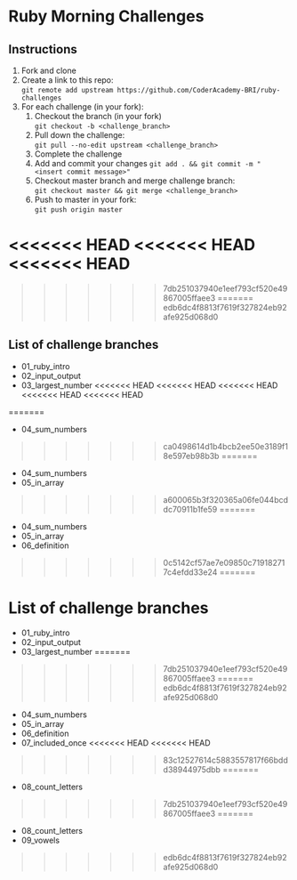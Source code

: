 # Ruby Morning Challenges

## Instructions
1. Fork and clone
2. Create a link to this repo: <br/>
   `git remote add upstream https://github.com/CoderAcademy-BRI/ruby-challenges`
3. For each challenge (in your fork):
    1. Checkout the branch (in your fork)<br/>
     `git checkout -b <challenge_branch>`
    3. Pull down the challenge: <br/>
     `git pull --no-edit upstream <challenge_branch>`
    4. Complete the challenge
    5. Add and commit your changes
    `git add . && git commit -m "<insert commit message>"`
    6. Checkout master branch and merge challenge branch:<br/>
    `git checkout master && git merge <challenge_branch>`
    7. Push to master in your fork:<br/>
     `git push origin master`

<<<<<<< HEAD
<<<<<<< HEAD
<<<<<<< HEAD
=======
>>>>>>> 7db251037940e1eef793cf520e49867005ffaee3
=======
>>>>>>> edb6dc4f8813f7619f327824eb92afe925d068d0
## List of challenge branches
* 01_ruby_intro
* 02_input_output
* 03_largest_number
<<<<<<< HEAD
<<<<<<< HEAD
<<<<<<< HEAD
<<<<<<< HEAD
<<<<<<< HEAD

=======
* 04_sum_numbers
>>>>>>> ca0498614d1b4bcb2ee50e3189f18e597eb98b3b
=======
* 04_sum_numbers
* 05_in_array
>>>>>>> a600065b3f320365a06fe044bcddc70911b1fe59
=======
* 04_sum_numbers
* 05_in_array
* 06_definition
>>>>>>> 0c5142cf57ae7e09850c719182717c4efdd33e24
=======
# List of challenge branches
* 01_ruby_intro
* 02_input_output
* 03_largest_number
=======
>>>>>>> 7db251037940e1eef793cf520e49867005ffaee3
=======
>>>>>>> edb6dc4f8813f7619f327824eb92afe925d068d0
* 04_sum_numbers
* 05_in_array
* 06_definition
* 07_included_once
<<<<<<< HEAD
<<<<<<< HEAD
>>>>>>> 83c12527614c5883557817f66bddd38944975dbb
=======
* 08_count_letters
>>>>>>> 7db251037940e1eef793cf520e49867005ffaee3
=======
* 08_count_letters
* 09_vowels
>>>>>>> edb6dc4f8813f7619f327824eb92afe925d068d0
